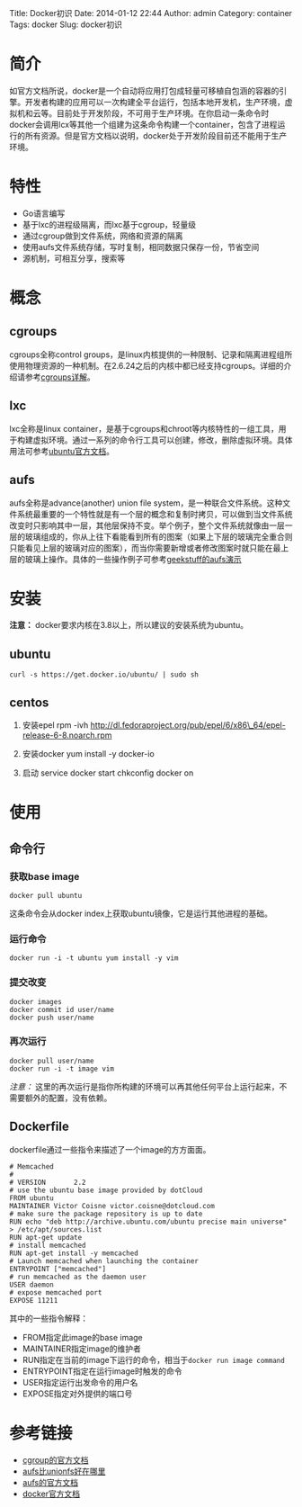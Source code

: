 Title: Docker初识
Date: 2014-01-12 22:44
Author: admin
Category: container
Tags: docker
Slug: docker初识

简介
====

如官方文档所说，docker是一个自动将应用打包成轻量可移植自包涵的容器的引擎。开发者构建的应用可以一次构建全平台运行，包括本地开发机，生产环境，虚拟机和云等。目前处于开发阶段，不可用于生产环境。在你启动一条命令时docker会调用lcx等其他一个组建为这条命令构建一个container，包含了进程运行的所有资源。但是官方文档以说明，docker处于开发阶段目前还不能用于生产环境。

特性
====

-   Go语言编写
-   基于lxc的进程级隔离，而lxc基于cgroup，轻量级
-   通过cgroup做到文件系统，网络和资源的隔离
-   使用aufs文件系统存储，写时复制，相同数据只保存一份，节省空间
-   源机制，可相互分享，搜索等

概念
====

cgroups
-------

cgroups全称control
groups，是linux内核提供的一种限制、记录和隔离进程组所使用物理资源的一种机制。在2.6.24之后的内核中都已经支持cgroups。详细的介绍请参考[cgroups详解](https://www.kernel.org/doc/Documentation/cgroups/cgroups.txt)。

lxc
---

lxc全称是linux
container，是基于cgroups和chroot等内核特性的一组工具，用于构建虚拟环境。通过一系列的命令行工具可以创建，修改，删除虚拟环境。具体用法可参考[ubuntu官方文档](http://www.unionfs.org/)。

aufs
----

aufs全称是advance(another) union file
system，是一种联合文件系统。这种文件系统最重要的一个特性就是有一个层的概念和复制时拷贝，可以做到当文件系统改变时只影响其中一层，其他层保持不变。举个例子，整个文件系统就像由一层一层的玻璃组成的，你从上往下看能看到所有的图案（如果上下层的玻璃完全重合则只能看见上层的玻璃对应的图案），而当你需要新增或者修改图案时就只能在最上层的玻璃上操作。具体的一些操作例子可参考[geekstuff的aufs演示](http://aufs.sourceforge.net/aufs3/man.html)

安装
====

**注意：** docker要求内核在3.8以上，所以建议的安装系统为ubuntu。

ubuntu
------

    curl -s https://get.docker.io/ubuntu/ | sudo sh

centos
------

1.  安装epel rpm -ivh
    http://dl.fedoraproject.org/pub/epel/6/x86\_64/epel-release-6-8.noarch.rpm

2.  安装docker yum install -y docker-io

3.  启动 service docker start chkconfig docker on

使用
====

命令行
------

### 获取base image

    docker pull ubuntu   

这条命令会从docker index上获取ubuntu镜像，它是运行其他进程的基础。

### 运行命令

    docker run -i -t ubuntu yum install -y vim

### 提交改变

    docker images
    docker commit id user/name
    docker push user/name

### 再次运行

    docker pull user/name
    docker run -i -t image vim

*注意：*
这里的再次运行是指你所构建的环境可以再其他任何平台上运行起来，不需要额外的配置，没有依赖。

Dockerfile
----------

dockerfile通过一些指令来描述了一个image的方方面面。

    # Memcached
    #
    # VERSION       2.2
    # use the ubuntu base image provided by dotCloud
    FROM ubuntu
    MAINTAINER Victor Coisne victor.coisne@dotcloud.com
    # make sure the package repository is up to date
    RUN echo "deb http://archive.ubuntu.com/ubuntu precise main universe" > /etc/apt/sources.list
    RUN apt-get update
    # install memcached
    RUN apt-get install -y memcached
    # Launch memcached when launching the container
    ENTRYPOINT ["memcached"]
    # run memcached as the daemon user
    USER daemon
    # expose memcached port
    EXPOSE 11211

其中的一些指令解释：

-   FROM指定此image的base image
-   MAINTAINER指定image的维护者
-   RUN指定在当前的image下运行的命令，相当于`docker run image command`
-   ENTRYPOINT指定在运行image时触发的命令
-   USER指定运行出发命令的用户名
-   EXPOSE指定对外提供的端口号

参考链接
========

-   [cgroup的官方文档](https://www.kernel.org/doc/Documentation/cgroups/cgroups.txt)
-   [aufs比unionfs好在哪里](http://www.unionfs.org/)
-   [aufs的官方文档](http://aufs.sourceforge.net/aufs3/man.html)
-   [docker官方文档](http://docs.docker.io/en/latest/)

